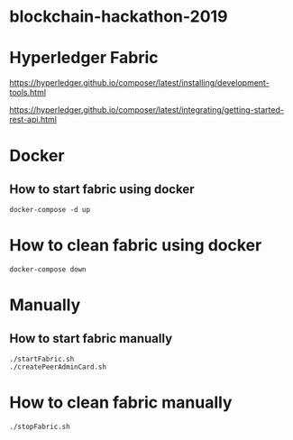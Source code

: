 # blockchain-hackathon-2019

# Hyperledger Fabric
https://hyperledger.github.io/composer/latest/installing/development-tools.html

https://hyperledger.github.io/composer/latest/integrating/getting-started-rest-api.html

# Docker

## How to start fabric using docker 

```
docker-compose -d up
```

# How to clean fabric using docker
```
docker-compose down
```

# Manually

## How to start fabric manually

```
./startFabric.sh
./createPeerAdminCard.sh
```

# How to clean fabric manually

```
./stopFabric.sh
```
